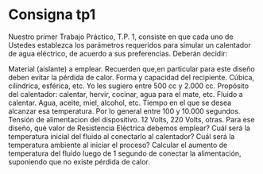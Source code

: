 # Consigna tp1

Nuestro primer Trabajo Práctico, T.P. 1, consiste en que cada uno de Ustedes establezca los parámetros requeridos para simular un calentador de agua eléctrico, de acuerdo a sus preferencias. Deberán decidir:

Material (aislante) a emplear. Recuerden que,en particular para este diseño deben evitar la pérdida de calor.
Forma y capacidad del recipiente. Cúbica, cilíndrica, esférica, etc. Yo les sugiero entre 500 cc y 2.000 cc.
Propósito del calentador: calentar, hervir, cocinar, agua para el mate, etc.
Fluido a calentar. Agua, aceite, miel, alcohol, etc.
Tiempo en el que se desea alcanzar esa temperatura. Por lo general entre 100 y 10.000 segundos.
Tensión de alimentacion del dispositivo. 12 Volts, 220 Volts, otras.
Para ese diseño, qué valor de Resistencia Eléctrica debemos emplear?
Cuál será la temperatura inicial del fluido al conectarlo al calentador?
Cuál será la temperatura ambiente al iniciar el proceso?
Calcular el aumento de temperatura del fluido luego de 1 segundo de conectar la alimentación, suponiendo que no existe pérdida de calor.